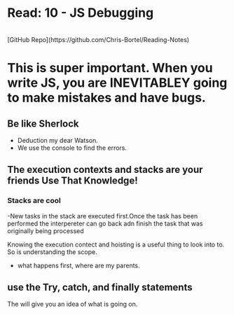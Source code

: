 # Read: 10 - JS Debugging

<br>
[GitHub Repo](https://github.com/Chris-Bortel/Reading-Notes)

# This is super important. When you write JS, you are INEVITABLEY going to make mistakes and have bugs.
## Be like Sherlock 
- Deduction my dear Watson.
- We use the console to find the errors.

## The execution contexts and stacks are your friends **Use That Knowledge!**

### Stacks are cool
-New tasks in the stack are executed first.Once the task has been performed the interpereter can go back adn finish the task that was originally being processed

Knowing the execution contect and hoisting is a useful thing to look into to.
<br>
So is understanding the scope.
  - what happens first, where are my parents.

## use the **Try, catch, and finally statements**
The will give you an idea of what is going on.








